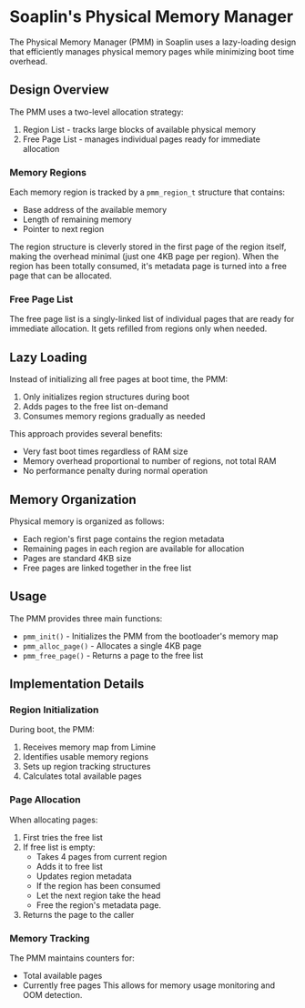 # Soaplin's Physical Memory Manager

The Physical Memory Manager (PMM) in Soaplin uses a lazy-loading design that efficiently manages physical memory pages while minimizing boot time overhead.

## Design Overview

The PMM uses a two-level allocation strategy:
1. Region List - tracks large blocks of available physical memory
2. Free Page List - manages individual pages ready for immediate allocation

### Memory Regions

Each memory region is tracked by a `pmm_region_t` structure that contains:
- Base address of the available memory
- Length of remaining memory
- Pointer to next region

The region structure is cleverly stored in the first page of the region itself, making the overhead minimal (just one 4KB page per region).
When the region has been totally consumed, it's metadata page is turned
into a free page that can be allocated.

### Free Page List

The free page list is a singly-linked list of individual pages that are ready for immediate allocation. It gets refilled from regions only when needed.

## Lazy Loading

Instead of initializing all free pages at boot time, the PMM:
1. Only initializes region structures during boot
2. Adds pages to the free list on-demand
3. Consumes memory regions gradually as needed

This approach provides several benefits:
- Very fast boot times regardless of RAM size
- Memory overhead proportional to number of regions, not total RAM
- No performance penalty during normal operation

## Memory Organization

Physical memory is organized as follows:
- Each region's first page contains the region metadata
- Remaining pages in each region are available for allocation
- Pages are standard 4KB size
- Free pages are linked together in the free list

## Usage

The PMM provides three main functions:
- `pmm_init()` - Initializes the PMM from the bootloader's memory map
- `pmm_alloc_page()` - Allocates a single 4KB page
- `pmm_free_page()` - Returns a page to the free list

## Implementation Details

### Region Initialization
During boot, the PMM:
1. Receives memory map from Limine
2. Identifies usable memory regions
3. Sets up region tracking structures
4. Calculates total available pages

### Page Allocation
When allocating pages:
1. First tries the free list
2. If free list is empty:
   - Takes 4 pages from current region
   - Adds it to free list
   - Updates region metadata
   - If the region has been consumed
    - Let the next region take the head
    - Free the region's metadata page.
3. Returns the page to the caller

### Memory Tracking
The PMM maintains counters for:
- Total available pages
- Currently free pages
This allows for memory usage monitoring and OOM detection.
